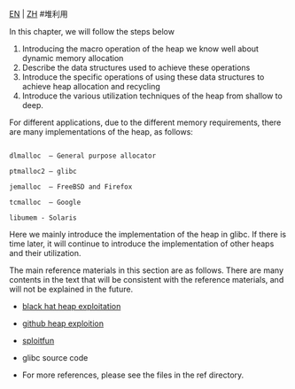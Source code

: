 [EN](./introduction.md) | [ZH](./introduction-zh.md)
#堆利用


In this chapter, we will follow the steps below


1. Introducing the macro operation of the heap we know well about dynamic memory allocation
2. Describe the data structures used to achieve these operations
3. Introduce the specific operations of using these data structures to achieve heap allocation and recycling
4. Introduce the various utilization techniques of the heap from shallow to deep.


For different applications, due to the different memory requirements, there are many implementations of the heap, as follows:


```text

dlmalloc  – General purpose allocator

ptmalloc2 – glibc

jemalloc  – FreeBSD and Firefox

tcmalloc  – Google

libumem - Solaris
```



Here we mainly introduce the implementation of the heap in glibc. If there is time later, it will continue to introduce the implementation of other heaps and their utilization.


The main reference materials in this section are as follows. There are many contents in the text that will be consistent with the reference materials, and will not be explained in the future.


- [black hat heap exploitation](https://www.blackhat.com/presentations/bh-usa-07/Ferguson/Whitepaper/bh-usa-07-ferguson-WP.pdf)

- [github heap exploition](https://heap-exploitation.dhavalkapil.com/)

- [sploitfun](https://sploitfun.wordpress.com/archives/)

- glibc source code
- For more references, please see the files in the ref directory.

